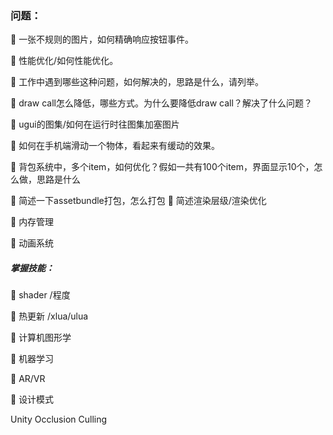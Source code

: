 ### 问题：

 一张不规则的图片，如何精确响应按钮事件。

 性能优化/如何性能优化。

 工作中遇到哪些这种问题，如何解决的，思路是什么，请列举。

 draw call怎么降低，哪些方式。为什么要降低draw call？解决了什么问题？

 ugui的图集/如何在运行时往图集加塞图片

 如何在手机端滑动一个物体，看起来有缓动的效果。

 背包系统中，多个item，如何优化？假如一共有100个item，界面显示10个，怎么做，思路是什么

 简述一下assetbundle打包，怎么打包
 简述渲染层级/渲染优化

 内存管理

 动画系统





##### 掌握技能：

 shader /程度

 热更新 /xlua/ulua

 计算机图形学

 机器学习

 AR/VR

 设计模式

Unity Occlusion Culling